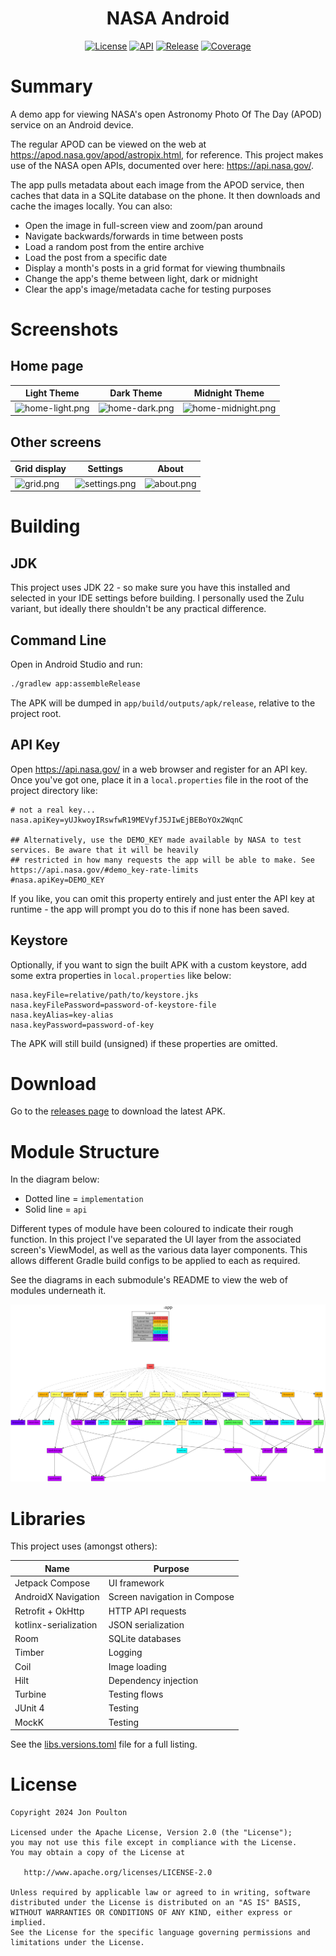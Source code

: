<h1 align="center">NASA Android</h1>

<p align="center">
  <a href="https://opensource.org/licenses/Apache-2.0"><img alt="License" src="https://img.shields.io/badge/License-Apache%202.0-blue.svg"/></a>
  <a href="https://android-arsenal.com/api?level=24"><img alt="API" src="https://img.shields.io/badge/API-24%2B-brightgreen.svg?style=flat"/></a>
  <a href="https://github.com/jonapoul/nasa-android"><img alt="Release" src="https://img.shields.io/github/v/release/jonapoul/nasa-android"/></a>
  <a href="https://github.com/jonapoul/nasa-android"><img alt="Coverage" src="https://img.shields.io/endpoint?url=https://gist.githubusercontent.com/jonapoul/6bf1b7a292bc61bcca966bee22e8b456/raw/coverage-badge.json"/></a>
</p>

# Summary

A demo app for viewing NASA's open Astronomy Photo Of The Day (APOD) service on an Android device.

The regular APOD can be viewed on the web at https://apod.nasa.gov/apod/astropix.html, for reference. This project makes use of the NASA open APIs, documented over here: https://api.nasa.gov/.

The app pulls metadata about each image from the APOD service, then caches that data in a SQLite database on the phone. It then downloads and cache the images locally. You can also:
- Open the image in full-screen view and zoom/pan around
- Navigate backwards/forwards in time between posts
- Load a random post from the entire archive
- Load the post from a specific date
- Display a month's posts in a grid format for viewing thumbnails
- Change the app's theme between light, dark or midnight
- Clear the app's image/metadata cache for testing purposes

# Screenshots

## Home page

| Light Theme | Dark Theme | Midnight Theme |
|--|--|--|
| ![home-light.png](docs%2Fhome-light.png) | ![home-dark.png](docs%2Fhome-dark.png) | ![home-midnight.png](docs%2Fhome-midnight.png) |

## Other screens

| Grid display | Settings | About |
|--|--|--|
| ![grid.png](docs%2Fgrid.png) | ![settings.png](docs%2Fsettings.png) | ![about.png](docs%2Fabout.png) |

# Building

## JDK
This project uses JDK 22 - so make sure you have this installed and selected in your IDE settings before building. I personally used the Zulu variant, but ideally there shouldn't be any practical difference.

## Command Line
Open in Android Studio and run:
```sh
./gradlew app:assembleRelease
```

The APK will be dumped in `app/build/outputs/apk/release`, relative to the project root.

## API Key
Open https://api.nasa.gov/ in a web browser and register for an API key. Once you've got one, place it in a `local.properties` file in the root of the project directory like:

```properties
# not a real key...
nasa.apiKey=yUJkwoyIRswfwR19MEVyfJ5JIwEjBEBoYOx2WqnC

## Alternatively, use the DEMO_KEY made available by NASA to test services. Be aware that it will be heavily
## restricted in how many requests the app will be able to make. See https://api.nasa.gov/#demo_key-rate-limits
#nasa.apiKey=DEMO_KEY
```

If you like, you can omit this property entirely and just enter the API key at runtime - the app will prompt you do to this if none has been saved.

## Keystore

Optionally, if you want to sign the built APK with a custom keystore, add some extra properties in `local.properties` like below:

```properties
nasa.keyFile=relative/path/to/keystore.jks
nasa.keyFilePassword=password-of-keystore-file
nasa.keyAlias=key-alias
nasa.keyPassword=password-of-key
```

The APK will still build (unsigned) if these properties are omitted.

# Download

Go to the [releases page](https://github.com/jonapoul/nasa-android/releases) to download the latest APK.

# Module Structure

In the diagram below:
- Dotted line = `implementation`
- Solid line = `api`

Different types of module have been coloured to indicate their rough function. In this project I've separated the UI layer from the associated screen's ViewModel, as well as the various data layer components. This allows different Gradle build configs to be applied to each as required.

See the diagrams in each submodule's README to view the web of modules underneath it.

![project-dependency-graph.png](app/project-dependency-graph.png)

# Libraries

This project uses (amongst others):

| Name                  | Purpose |
|-----------------------|--|
| Jetpack Compose       | UI framework |
| AndroidX Navigation   | Screen navigation in Compose |
| Retrofit + OkHttp     | HTTP API requests |
| kotlinx-serialization | JSON serialization |
| Room                  | SQLite databases |
| Timber                | Logging |
| Coil                  | Image loading |
| Hilt                  | Dependency injection |
| Turbine               | Testing flows |
| JUnit 4               | Testing |
| MockK                 | Testing |

See the [libs.versions.toml](gradle/libs.versions.toml) file for a full listing.

# License

```
Copyright 2024 Jon Poulton

Licensed under the Apache License, Version 2.0 (the "License");
you may not use this file except in compliance with the License.
You may obtain a copy of the License at

   http://www.apache.org/licenses/LICENSE-2.0

Unless required by applicable law or agreed to in writing, software
distributed under the License is distributed on an "AS IS" BASIS,
WITHOUT WARRANTIES OR CONDITIONS OF ANY KIND, either express or implied.
See the License for the specific language governing permissions and
limitations under the License.
```
